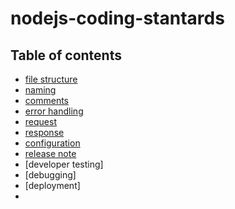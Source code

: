 # nodejs-coding-stantards

## Table of contents

- [file structure](./file%20structure/file-structure.md)
- [naming](./naming/naming.md)
- [comments](./comments/comments.md)
- [error handling](./error%20handling/error-handling.md)
- [request](./request/request.md)
- [response](./response/response.md)
- [configuration](./configuration/configuration.md)
- [release note](./release%20note/release-date.md)
- [developer testing]
- [debugging]
- [deployment]
-
